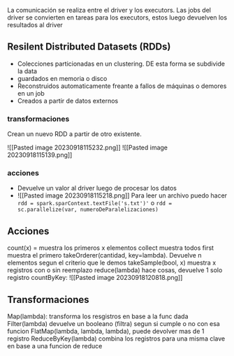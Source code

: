 La comunicación se realiza entre el driver y los executors.
Las jobs del driver se convierten en tareas para los executors, estos luego devuelven los resultados al driver


## Resilent Distributed Datasets (RDDs)
-  Colecciones particionadas en un clustering. DE esta forma se subdivide la data
- guardados en memoria o disco
- Reconstruidos automaticamente freante a fallos de máquinas o demores en un job
- Creados a partir de datos externos
### transformaciones
Crean un nuevo RDD a partir de otro existente. 

![[Pasted image 20230918115232.png]]
![[Pasted image 20230918115139.png]]

### acciones
- Devuelve un valor al driver luego de procesar los datos
- ![[Pasted image 20230918115218.png]]
Para leer un archivo puedo hacer 
`rdd = spark.sparContext.textFile('s.txt')'`
o
`rdd = sc.parallelize(var, numeroDeParalelizaciones)`


## Acciones
count(x) = muestra los primeros x elementos
collect muestra todos
first muestra el primero
takeOrderer(cantidad, key=lambda). Devuelve n elementos segun el criterio que le demos
takeSample(bool, x) muestra x registros con o sin reemplazo
reduce(lambda) hace cosas, devuelve 1 solo registro
countByKey:
![[Pasted image 20230918120818.png]]

## Transformaciones 
Map(lambda): transforma los resgistros en base a la func dada
Filter(lambda) devuelve un booleano (filtra) segun si cumple o no con esa funcion
FlatMap(lambda, lambda, lambda), puede devolver mas de 1 registro
ReduceByKey(lambda) combina los registros para una misma clave en base a una funcion de reduce

